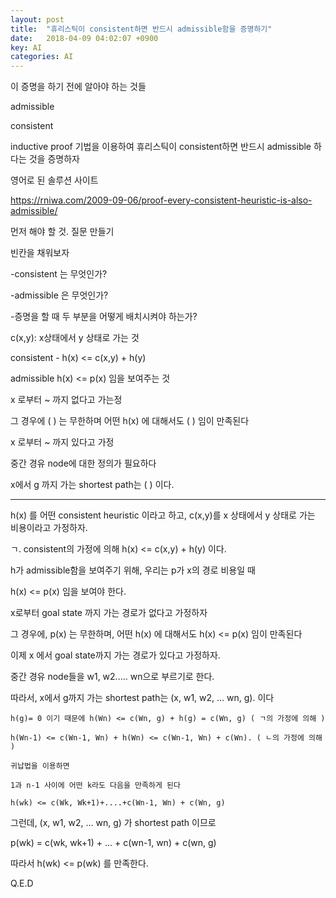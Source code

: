 ```yaml
---
layout: post
title:  "휴리스틱이 consistent하면 반드시 admissible함을 증명하기"
date:   2018-04-09 04:02:07 +0900
key: AI
categories: AI 
---
```


이 증명을 하기 전에 알아야 하는 것들

admissible 

consistent

inductive proof 기법을 이용하여 휴리스틱이 consistent하면 반드시 admissible 하다는 것을 증명하자

영어로 된 솔루션 사이트

https://rniwa.com/2009-09-06/proof-every-consistent-heuristic-is-also-admissible/

먼저 해야 할 것. 질문 만들기  

빈칸을 채워보자 

-consistent 는 무엇인가?

-admissible 은 무엇인가?

-증명을 할 때 두 부분을 어떻게 배치시켜야 하는가?

c(x,y): x상태에서 y 상태로 가는 것

consistent - h(x) <= c(x,y) + h(y)

admissible h(x) <= p(x) 임을 보여주는 것

x 로부터 ~ 까지 없다고 가는정

그 경우에 ( ) 는 무한하며 어떤 h(x) 에 대해서도 (        ) 임이 만족된다

x 로부터 ~ 까지 있다고 가정

중간 경유 node에 대한 정의가 필요하다

x에서 g 까지 가는 shortest path는  (                     ) 이다.

---------------------------------------------------------------------------------------------------------------------------

h(x) 를 어떤  consistent heuristic 이라고 하고, c(x,y)를 
x 상태에서 y 상태로 가는 비용이라고 가정하자.

ㄱ. consistent의 가정에 의해 h(x) <= c(x,y) + h(y) 이다.

h가 admissible함을 보여주기 위해, 우리는 p가 x의 경로 비용일 때

h(x) <= p(x) 임을 보여야 한다.

x로부터 goal state 까지 가는 경로가 없다고 가정하자

그 경우에, p(x) 는 무한하며, 어떤 h(x) 에 대해서도 h(x) <= p(x) 임이 만족된다

이제 x 에서 goal state까지 가는 경로가 있다고 가정하자.

중간 경유 node들을 w1, w2..... wn으로 부르기로 한다.

따라서, x에서 g까지 가는 shortest path는 (x, w1, w2, ... wn, g). 이다

    h(g)= 0 이기 때문에 h(Wn) <= c(Wn, g) + h(g) = c(Wn, g) ( ㄱ의 가정에 의해 )

    h(Wn-1) <= c(Wn-1, Wn) + h(Wn) <= c(Wn-1, Wn) + c(Wn). ( ㄴ의 가정에 의해  )

    귀납법을 이용하면

    1과 n-1 사이에 어떤 k라도 다음을 만족하게 된다

    h(wk) <= c(Wk, Wk+1)+....+c(Wn-1, Wn) + c(Wn, g)

그런데, (x, w1, w2, ... wn, g) 가 shortest path 이므로

p(wk) =  c(wk, wk+1) + ... + c(wn-1, wn) + c(wn, g)

따라서 h(wk) <= p(wk) 를 만족한다.

Q.E.D
